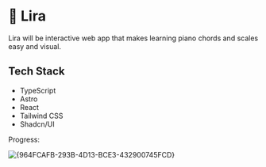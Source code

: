 # 🎹 Lira

Lira will be interactive web app that makes learning piano chords and scales easy and visual.

## Tech Stack

- TypeScript
- Astro
- React
- Tailwind CSS
- Shadcn/UI

Progress:

![{964FCAFB-293B-4D13-BCE3-432900745FCD}](https://github.com/user-attachments/assets/7ea993f1-ebeb-438f-bf9e-aa00680266ce)
